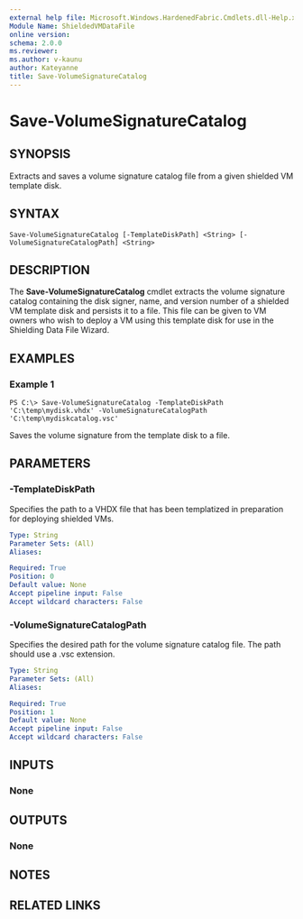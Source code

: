 ```yaml
---
external help file: Microsoft.Windows.HardenedFabric.Cmdlets.dll-Help.xml
Module Name: ShieldedVMDataFile
online version: 
schema: 2.0.0
ms.reviewer:
ms.author: v-kaunu
author: Kateyanne
title: Save-VolumeSignatureCatalog
---
```


# Save-VolumeSignatureCatalog

## SYNOPSIS
Extracts and saves a volume signature catalog file from a given shielded VM template disk.

## SYNTAX

```
Save-VolumeSignatureCatalog [-TemplateDiskPath] <String> [-VolumeSignatureCatalogPath] <String>
```

## DESCRIPTION
The **Save-VolumeSignatureCatalog** cmdlet extracts the volume signature catalog containing the disk signer, name, and version number of a shielded VM template disk and persists it to a file.
This file can be given to VM owners who wish to deploy a VM using this template disk for use in the Shielding Data File Wizard.

## EXAMPLES

### Example 1
```
PS C:\> Save-VolumeSignatureCatalog -TemplateDiskPath 'C:\temp\mydisk.vhdx' -VolumeSignatureCatalogPath 'C:\temp\mydiskcatalog.vsc'
```

Saves the volume signature from the template disk to a file.

## PARAMETERS

### -TemplateDiskPath
Specifies the path to a VHDX file that has been templatized in preparation for deploying shielded VMs.

```yaml
Type: String
Parameter Sets: (All)
Aliases: 

Required: True
Position: 0
Default value: None
Accept pipeline input: False
Accept wildcard characters: False
```

### -VolumeSignatureCatalogPath
Specifies the desired path for the volume signature catalog file.
The path should use a .vsc extension.

```yaml
Type: String
Parameter Sets: (All)
Aliases: 

Required: True
Position: 1
Default value: None
Accept pipeline input: False
Accept wildcard characters: False
```

## INPUTS

### None


## OUTPUTS

### None

## NOTES

## RELATED LINKS

